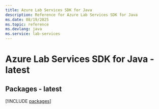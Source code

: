 ```yaml
---
title: Azure Lab Services SDK for Java
description: Reference for Azure Lab Services SDK for Java
ms.date: 08/19/2025
ms.topic: reference
ms.devlang: java
ms.service: lab-services
---
```

# Azure Lab Services SDK for Java - latest
## Packages - latest
[!INCLUDE [packages](lab-services-index.md)]